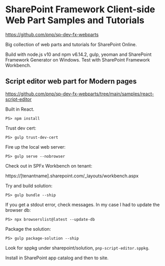 # SharePoint Framework Client-side Web Part Samples and Tutorials
https://github.com/pnp/sp-dev-fx-webparts

Big collection of web parts and tutorials for SharePoint Online.

Build with node.js v10 and npm v6.14.2, gulp, yeoman and SharePoint Framework Generator on Windows. Test with SharePoint Framework Workbench.

## Script editor web part for Modern pages
https://github.com/pnp/sp-dev-fx-webparts/tree/main/samples/react-script-editor

Built in React.

```pwsh
PS> npm install
```

Trust dev cert:

```pwsh
PS> gulp trust-dev-cert
```

Fire up the local web server:

```pwsh
PS> gulp serve --nobrowser
```
Check out in SPFx Workbench on tenant:

https://[tenantname].sharepoint.com/_layouts/workbench.aspx

Try and build solution:

```pwsh
PS> gulp bundle --ship
```

If you get a stdout error, check messages. In my case I had to update the browser db:

```pwsh
PS> npx browserslist@latest --update-db
```

Package the solution:

```pwsh
PS> gulp package-solution --ship
```

Look for sppkg under sharepoint/solution, ```pnp-script-editor.sppkg```.

Install in SharePoint app catalog and then to site.

